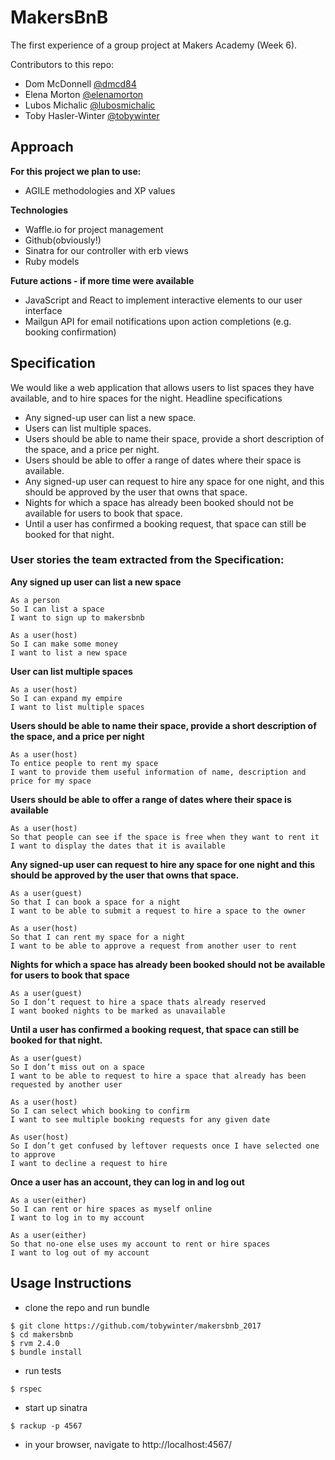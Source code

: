# MakersBnB

The first experience of a group project at Makers Academy (Week 6).

Contributors to this repo:

- Dom McDonnell [@dmcd84](https://github.com/dmcd84)
- Elena Morton [@elenamorton](https://github.com/elenamorton)
- Lubos Michalic [@lubosmichalic](https://github.com/lubosmichalic)
- Toby Hasler-Winter [@tobywinter](https://github.com/tobywinter)

## Approach

**For this project we plan to use:**

- AGILE methodologies and XP values

**Technologies**
- Waffle.io for project management
- Github(obviously!)
- Sinatra for our controller with erb views
- Ruby models


**Future actions - if more time were available**
- JavaScript and React to implement interactive elements to our user interface
- Mailgun API for email notifications upon action completions (e.g. booking confirmation)

## Specification

We would like a web application that allows users to list spaces they have available, and to hire spaces for the night.
Headline specifications

 * Any signed-up user can list a new space.
 * Users can list multiple spaces.
 * Users should be able to name their space, provide a short description of the space, and a price per night.
 * Users should be able to offer a range of dates where their space is available.
 * Any signed-up user can request to hire any space for one night, and this should be approved by the user that owns that space.
 * Nights for which a space has already been booked should not be available for users to book that space.
 * Until a user has confirmed a booking request, that space can still be booked for that night.

 ### User stories the team extracted from the Specification:

**Any signed up user can list a new space**
```
As a person
So I can list a space
I want to sign up to makersbnb

As a user(host)
So I can make some money
I want to list a new space
```
**User can list multiple spaces**
```
As a user(host)
So I can expand my empire
I want to list multiple spaces
```
**Users should be able to name their space, provide a short description of the space, and a price per night**
```
As a user(host)
To entice people to rent my space
I want to provide them useful information of name, description and price for my space
```
**Users should be able to offer a range of dates where their space is available**
```
As a user(host)
So that people can see if the space is free when they want to rent it
I want to display the dates that it is available
```
**Any signed-up user can request to hire any space for one night and this should be approved by the user that owns that space.**
```
As a user(guest)
So that I can book a space for a night
I want to be able to submit a request to hire a space to the owner

As a user(host)
So that I can rent my space for a night
I want to be able to approve a request from another user to rent
```
**Nights for which a space has already been booked should not be available for users to book that space**
```
As a user(guest)
So I don’t request to hire a space thats already reserved
I want booked nights to be marked as unavailable
```
**Until a user has confirmed a booking request, that space can still be booked for that night.**
```
As a user(guest)
So I don’t miss out on a space
I want to be able to request to hire a space that already has been requested by another user

As a user(host)
So I can select which booking to confirm
I want to see multiple booking requests for any given date

As user(host)
So I don’t get confused by leftover requests once I have selected one to approve
I want to decline a request to hire
```
**Once a user has an account, they can log in and log out**
```
As a user(either)
So I can rent or hire spaces as myself online
I want to log in to my account

As a user(either)
So that no-one else uses my account to rent or hire spaces
I want to log out of my account
```

## Usage Instructions
* clone the repo and run bundle
```shell
$ git clone https://github.com/tobywinter/makersbnb_2017
$ cd makersbnb
$ rvm 2.4.0
$ bundle install
```
* run tests
```shell
$ rspec
```
* start up sinatra
```shell
$ rackup -p 4567
```
* in your browser, navigate to http://localhost:4567/
